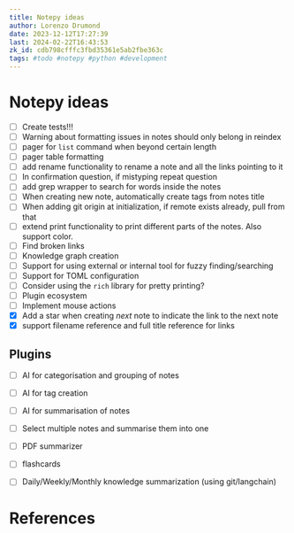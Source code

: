 ```yaml
---
title: Notepy ideas
author: Lorenzo Drumond
date: 2023-12-12T17:27:39
last: 2024-02-22T16:43:53
zk_id: cdb798cfffc3fbd35361e5ab2fbe363c
tags: #todo #notepy #python #development
---
```



# Notepy ideas

- [ ] Create tests!!!
- [ ] Warning about formatting issues in notes should only belong in reindex
- [ ] pager for `list` command when beyond certain length
- [ ] pager table formatting
- [ ] add rename functionality to rename a note and all the links pointing to it
- [ ] In confirmation question, if mistyping repeat question
- [ ] add grep wrapper to search for words inside the notes
- [ ] When creating new note, automatically create tags from notes title
- [ ] When adding git origin at initialization, if remote exists already, pull from that
- [ ] extend print functionality to print different parts of the notes. Also support color.
- [ ] Find broken links
- [ ] Knowledge graph creation
- [ ] Support for using external or internal tool for fuzzy finding/searching
- [ ] Support for TOML configuration
- [ ] Consider using the `rich` library for pretty printing?
- [ ] Plugin ecosystem
- [ ] Implement mouse actions
- [x] Add a star when creating _next_ note to indicate the link to the next note
- [x] support filename reference and full title reference for links

## Plugins
- [ ] AI for categorisation and grouping of notes
- [ ] AI for tag creation
- [ ] AI for summarisation of notes
- [ ] Select multiple notes and summarise them into one
- [ ] PDF summarizer
- [ ] flashcards
- [ ] Daily/Weekly/Monthly knowledge summarization (using git/langchain)


# References
